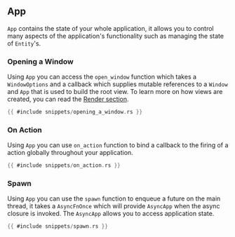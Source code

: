 ## App

`App` contains the state of your whole application, it allows you to control many aspects of the application's functionality such as managing the state of `Entity`'s.

### Opening a Window

Using `App` you can access the `open_window` function which takes a `WindowOptions` and a callback which supplies mutable references to a `Window` and `App` that is used to build the root view. To learn more on how views are created, you can read the [Render section](../rendering/render.md).

```rust
{{ #include snippets/opening_a_window.rs }}
```

### On Action

Using `App` you can use `on_action` function to bind a callback to the firing of a action globally throughout your application.

```rust
{{ #include snippets/on_action.rs }}
```

### Spawn

Using `App` you can use the `spawn` function to enqueue a future on the main thread, it takes a `AsyncFnOnce` which will provide `AsyncApp` when the async closure is invoked. The `AsyncApp` allows you to access application state.

```rust
{{ #include snippets/spawn.rs }}
```
